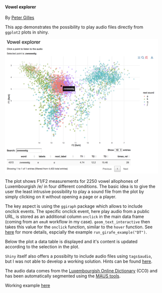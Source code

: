 #### Vowel explorer

By [Peter Gilles](https://twitter.com/PeterGilles)

This app demonstrates the possibility to play audio files directly from `ggplot2` plots in shiny.

![Image description](Screenshot.png)

The plot shows F1/F2 measurements for 2250 vowel allophones of Luxembourgish /e/ in four different conditions. The basic idea is to give the user the least intrusive possibility to play a sound file from the plot by simply clicking on it without opening a page or a player.

The key aspect is using the `ggiraph` package which allows to include onclick events. The specific onclick event, here play audio from a public URL, is stored as an additional column `onclick` in the main data frame (coming from an `emuR` workflow in my case). `geom_text_interactive` then takes this value for the `onclick` function, similar to the `hover` function. See [here](https://davidgohel.github.io/ggiraph/articles/offcran/shiny.html) for more details, espcially the example `run_girafe_example("DT")`.

Below the plot a data table is displayed and it's content is updated according to the selection in the plot.

`Shiny` itself also offers a possibilty to include audio files using `tags$audio`, but I was not able to develop a working solution. Hints can be found [here](https://stackoverflow.com/questions/36205419/r-shiny-audio-playback/36207511#36207511).

The audio data comes from the [Luxembourgish Online Dictionary](https://github.com/spellchecker-lu/lod-audio-mirror) (CC0) and has been automatically segmented using the [MAUS tools](https://clarin.phonetik.uni-muenchen.de/BASWebServices/interface).

Working example [here](https://petergill.shinyapps.io/shinyplay/)